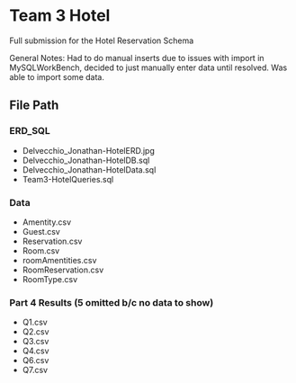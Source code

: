 # Team 3 Hotel

Full submission for the Hotel Reservation Schema

General Notes: Had to do manual inserts due to issues with import in MySQLWorkBench, decided to just manually enter data until resolved. Was able to import some data. 

## File Path

### ERD_SQL
- Delvecchio_Jonathan-HotelERD.jpg
- Delvecchio_Jonathan-HotelDB.sql
- Delvecchio_Jonathan-HotelData.sql
- Team3-HotelQueries.sql

### Data
- Amentity.csv
- Guest.csv
- Reservation.csv
- Room.csv
- roomAmentities.csv
- RoomReservation.csv
- RoomType.csv

### Part 4 Results (5 omitted b/c no data to show)
- Q1.csv
- Q2.csv
- Q3.csv
- Q4.csv
- Q6.csv
- Q7.csv
